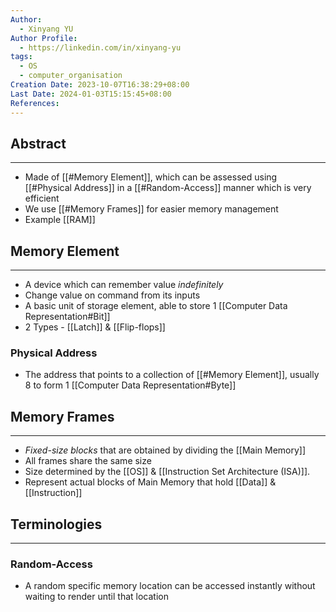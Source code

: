 ```yaml
---
Author:
  - Xinyang YU
Author Profile:
  - https://linkedin.com/in/xinyang-yu
tags:
  - OS
  - computer_organisation
Creation Date: 2023-10-07T16:38:29+08:00
Last Date: 2024-01-03T15:15:45+08:00
References: 
---
```

## Abstract
---
- Made of [[#Memory Element]], which can be assessed using [[#Physical Address]] in a [[#Random-Access]] manner which is very efficient
- We use [[#Memory Frames]] for easier memory management 
- Example [[RAM]]

## Memory Element
---
- A device which can remember value *indefinitely*
- Change value on command from its inputs
- A basic unit of storage element, able to store 1 [[Computer Data Representation#Bit]]
- 2 Types - [[Latch]] & [[Flip-flops]]

### Physical Address
- The address that points to a collection of [[#Memory Element]], usually 8 to form 1 [[Computer Data Representation#Byte]]

## Memory Frames
---
- *Fixed-size blocks* that are obtained by dividing the [[Main Memory]]
- All frames share the same size 
- Size determined by the [[OS]] & [[Instruction Set Architecture (ISA)]]. 
- Represent actual blocks of Main Memory that hold [[Data]] & [[Instruction]]



## Terminologies
---
### Random-Access
- A random specific memory location can be accessed instantly without waiting to render until that location 


